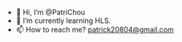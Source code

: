 - 👋 Hi, I’m @PatriChou
- 🌱 I’m currently learning HLS.
- 📫 How to reach me?  patrick20804@gmail.com

<!---
PatriChou/PatriChou is a ✨ special ✨ repository because its `README.md` (this file) appears on your GitHub profile.
You can click the Preview link to take a look at your changes.
--->
